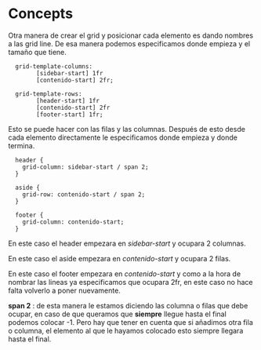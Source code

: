 # Concepts

Otra manera de crear el grid y posicionar cada elemento es dando nombres a las grid line. De esa manera podemos especificamos donde empieza y el tamaño que tiene.

```
  grid-template-columns:
        [sidebar-start] 1fr
        [contenido-start] 2fr;

  grid-template-rows:
        [header-start] 1fr
        [contenido-start] 2fr
        [footer-start] 1fr;
```

Esto se puede hacer con las filas y las columnas. Después de esto desde cada elemento directamente le especificamos donde empieza y donde termina.

```
  header {
    grid-column: sidebar-start / span 2;
  }

  aside {
    grid-row: contenido-start / span 2;
  }

  footer {
    grid-column: contenido-start;
  }
````
En este caso el header empezara en _sidebar-start_ y ocupara 2 columnas.

En este caso el aside empezara en _contenido-start_ y ocupara 2 filas.

En este caso el footer empezara en _contenido-start_ y como a la hora de nombrar las lineas ya especificamos que ocupara 2fr, en este caso no hace falta volverlo a poner nuevamente.

**span 2** : de esta manera le estamos diciendo las columna o filas que debe ocupar, en caso de que queramos que **siempre** llegue hasta el final podemos colocar -1. Pero hay que tener en cuenta que si añadimos otra fila o columna, el elemento al que le hayamos colocado esto siempre llegara hasta el final.

